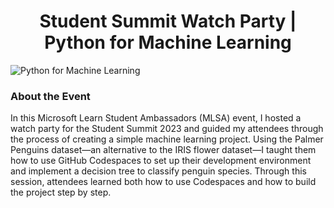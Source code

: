 <h1 align="center">
Student Summit Watch Party | Python for Machine Learning
</h1>

![Python for Machine Learning](https://user-images.githubusercontent.com/103310345/226121996-6c7fbb24-4e52-4359-9ae5-640a002f6208.png)

### About the Event 

In this Microsoft Learn Student Ambassadors (MLSA) event, I hosted a watch party for the Student Summit 2023 and guided my attendees through the process of creating a simple machine learning project. Using the Palmer Penguins dataset—an alternative to the IRIS flower dataset—I taught them how to use GitHub Codespaces to set up their development environment and implement a decision tree to classify penguin species. Through this session, attendees learned both how to use Codespaces and how to build the project step by step.